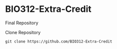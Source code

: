 # BIO312-Extra-Credit
Final Repository

Clone Repository
```
git clone https://github.com/BIO312-Extra-Credit
```

